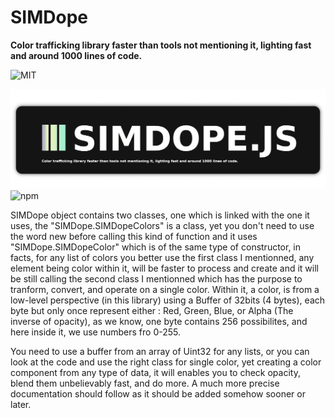 # SIMDope

**Color trafficking library faster than tools not mentioning it, lighting fast and around 1000 lines of code.**

![MIT](https://img.shields.io/badge/license-MIT-green)

![UraniumJS branding logo](https://raw.githubusercontent.com/pixa-pics/SIMDope/main/Branding.png) ![npm](https://img.shields.io/npm/dw/simdope?label=NPM%20DOWNLOAD&logo=NPM)


SIMDope object contains two classes, one which is linked with the one it uses, the "SIMDope.SIMDopeColors" is a class, yet you don't need to use the word new before calling this kind of function and it uses "SIMDope.SIMDopeColor" which is of the same type of constructor, in facts, for any list of colors you better use the first class I mentionned, any element being color within it, will be faster to process and create and it will be still calling the second class I mentionned which has the purpose to tranform, convert, and operate on a single color. Within it, a color, is from a low-level perspective (in this library) using a Buffer of 32bits (4 bytes), each byte but only once represent either : Red, Green, Blue, or Alpha (The inverse of opacity), as we know, one byte contains 256 possibilites, and here inside it, we use numbers fro 0-255.

You need to use a buffer from an array of Uint32 for any lists, or you can look at the code and use the right class for single color, yet creating a color component from any type of data, it will enables you to check opacity, blend them unbelievably fast, and do more. A much more precise documentation should follow as it should be added somehow sooner or later.
